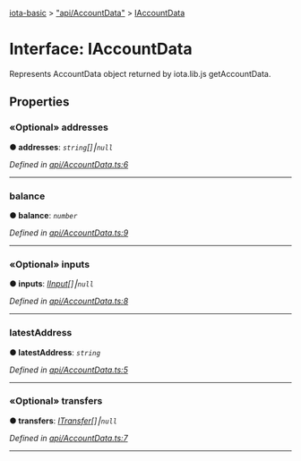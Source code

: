 [iota-basic](../README.md) > ["api/AccountData"](../modules/_api_accountdata_.md) > [IAccountData](../interfaces/_api_accountdata_.iaccountdata.md)



# Interface: IAccountData


Represents AccountData object returned by iota.lib.js getAccountData.


## Properties
<a id="addresses"></a>

### «Optional» addresses

**●  addresses**:  *`string`[]⎮`null`* 

*Defined in [api/AccountData.ts:6](https://github.com/thedewpoint/iota-basic/blob/714f837/src/api/AccountData.ts#L6)*





___

<a id="balance"></a>

###  balance

**●  balance**:  *`number`* 

*Defined in [api/AccountData.ts:9](https://github.com/thedewpoint/iota-basic/blob/714f837/src/api/AccountData.ts#L9)*





___

<a id="inputs"></a>

### «Optional» inputs

**●  inputs**:  *[IInput](_api_accountdata_.iinput.md)[]⎮`null`* 

*Defined in [api/AccountData.ts:8](https://github.com/thedewpoint/iota-basic/blob/714f837/src/api/AccountData.ts#L8)*





___

<a id="latestaddress"></a>

###  latestAddress

**●  latestAddress**:  *`string`* 

*Defined in [api/AccountData.ts:5](https://github.com/thedewpoint/iota-basic/blob/714f837/src/api/AccountData.ts#L5)*





___

<a id="transfers"></a>

### «Optional» transfers

**●  transfers**:  *[ITransfer](_api_accountdata_.itransfer.md)[]⎮`null`* 

*Defined in [api/AccountData.ts:7](https://github.com/thedewpoint/iota-basic/blob/714f837/src/api/AccountData.ts#L7)*





___


